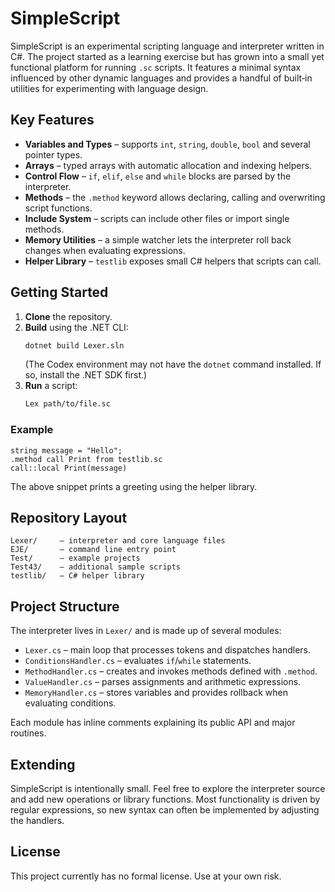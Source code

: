# SimpleScript

SimpleScript is an experimental scripting language and interpreter written in C#. The project started as a learning exercise but has grown into a small yet functional platform for running `.sc` scripts. It features a minimal syntax influenced by other dynamic languages and provides a handful of built‑in utilities for experimenting with language design.

## Key Features

- **Variables and Types** – supports `int`, `string`, `double`, `bool` and several pointer types.
- **Arrays** – typed arrays with automatic allocation and indexing helpers.
- **Control Flow** – `if`, `elif`, `else` and `while` blocks are parsed by the interpreter.
- **Methods** – the `.method` keyword allows declaring, calling and overwriting script functions.
- **Include System** – scripts can include other files or import single methods.
- **Memory Utilities** – a simple watcher lets the interpreter roll back changes when evaluating expressions.
- **Helper Library** – `testlib` exposes small C# helpers that scripts can call.

## Getting Started

1. **Clone** the repository.
2. **Build** using the .NET CLI:
   ```bash
   dotnet build Lexer.sln
   ```
   (The Codex environment may not have the `dotnet` command installed. If so, install the .NET SDK first.)
3. **Run** a script:
   ```bash
   Lex path/to/file.sc
   ```

### Example

```text
string message = "Hello";
.method call Print from testlib.sc
call::local Print(message)
```

The above snippet prints a greeting using the helper library.

## Repository Layout

```
Lexer/     – interpreter and core language files
EJE/       – command line entry point
Test/      – example projects
Test43/    – additional sample scripts
testlib/   – C# helper library
```

## Project Structure

The interpreter lives in `Lexer/` and is made up of several modules:

- `Lexer.cs` – main loop that processes tokens and dispatches handlers.
- `ConditionsHandler.cs` – evaluates `if`/`while` statements.
- `MethodHandler.cs` – creates and invokes methods defined with `.method`.
- `ValueHandler.cs` – parses assignments and arithmetic expressions.
- `MemoryHandler.cs` – stores variables and provides rollback when evaluating conditions.

Each module has inline comments explaining its public API and major routines.

## Extending

SimpleScript is intentionally small. Feel free to explore the interpreter source and add new operations or library functions. Most functionality is driven by regular expressions, so new syntax can often be implemented by adjusting the handlers.

## License

This project currently has no formal license. Use at your own risk.
